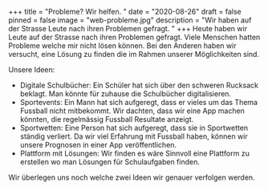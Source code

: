 +++
title = "Probleme? Wir helfen. "
date = "2020-08-26"
draft = false
pinned = false
image = "web-probleme.jpg"
description = "Wir haben auf der Strasse Leute nach ihren Problemen gefragt. "
+++
Heute haben wir Leute auf der Strasse nach ihren Problemen gefragt. Viele Menschen hatten Probleme welche mir nicht lösen können. Bei den Anderen haben wir versucht, eine Lösung zu finden die im Rahmen unserer Möglichkeiten sind. 

Unsere Ideen:

* Digitale Schulbücher: Ein Schüler hat sich über den schweren Rucksack beklagt. Man könnte für zuhause die Schulbücher digitalisieren. 
* Sportevents: Ein Mann hat sich aufgeregt, dass er vieles um das Thema Fussball nicht mitbekommt. Wir dachten, dass wir eine App machen könnten, die regelmässig Fussball Resultate anzeigt. 
* Sportwetten: Eine Person hat sich aufgeregt, dass sie in Sportwetten ständig verliert. Da wir viel Erfahrung mit Fussball haben, können wir unsere Prognosen in einer App veröffentlichen. 
* Plattform mit Lösungen: Wir finden es wäre Sinnvoll eine Plattform zu erstellen wo man Lösungen für Schulaufgaben finden.



Wir überlegen uns noch welche zwei Ideen wir genauer verfolgen werden.